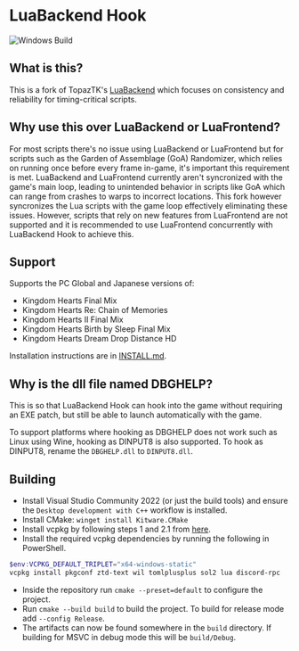# LuaBackend Hook

![Windows Build](https://github.com/Sirius902/LuaBackend/workflows/CI/badge.svg)

## What is this?

This is a fork of TopazTK's [LuaBackend](https://github.com/TopazTK/LuaBackend) which focuses on
consistency and reliability for timing-critical scripts.

## Why use this over LuaBackend or LuaFrontend?

For most scripts there's no issue using LuaBackend or LuaFrontend but for scripts such as the
Garden of Assemblage (GoA) Randomizer, which relies on running once before every frame in-game, it's
important this requirement is met. LuaBackend and LuaFrontend currently aren't syncronized with
the game's main loop, leading to unintended behavior in scripts like GoA which can range from
crashes to warps to incorrect locations. This fork however syncronizes the Lua scripts with the game
loop effectively eliminating these issues. However, scripts that rely on new features from LuaFrontend
are not supported and it is recommended to use LuaFrontend concurrently with LuaBackend Hook to achieve this.

## Support

Supports the PC Global and Japanese versions of:

- Kingdom Hearts Final Mix
- Kingdom Hearts Re: Chain of Memories
- Kingdom Hearts II Final Mix
- Kingdom Hearts Birth by Sleep Final Mix
- Kingdom Hearts Dream Drop Distance HD

Installation instructions are in [INSTALL.md](INSTALL.md).

## Why is the dll file named DBGHELP?

This is so that LuaBackend Hook can hook into the game without requiring an EXE patch, but still
be able to launch automatically with the game.

To support platforms where hooking as DBGHELP does not work such as Linux using Wine,
hooking as DINPUT8 is also supported. To hook as DINPUT8, rename the `DBGHELP.dll` to
`DINPUT8.dll`.

## Building

- Install Visual Studio Community 2022 (or just the build tools) and ensure the `Desktop development with C++` workflow is installed.
- Install CMake: `winget install Kitware.CMake`
- Install vcpkg by following steps 1 and 2.1 from
[here](https://learn.microsoft.com/en-us/vcpkg/get_started/get-started?pivots=shell-powershell).
- Install the required vcpkg dependencies by running the following in PowerShell.

```powershell
$env:VCPKG_DEFAULT_TRIPLET="x64-windows-static"
vcpkg install pkgconf ztd-text wil tomlplusplus sol2 lua discord-rpc
```

- Inside the repository run `cmake --preset=default` to configure the project.
- Run `cmake --build build` to build the project. To build for release mode add `--config Release`.
- The artifacts can now be found somewhere in the `build` directory. If building for MSVC in debug mode this will be `build/Debug`.
